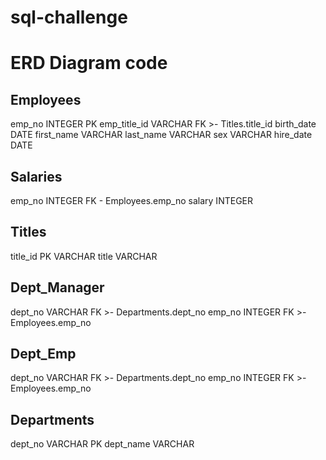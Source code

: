 # sql-challenge

# ERD Diagram code
Employees
-
emp_no INTEGER PK
emp_title_id VARCHAR FK >- Titles.title_id
birth_date DATE
first_name VARCHAR
last_name VARCHAR
sex VARCHAR
hire_date DATE

Salaries
-
emp_no INTEGER FK - Employees.emp_no
salary INTEGER

Titles
- 
title_id PK VARCHAR
title VARCHAR

Dept_Manager
- 
dept_no VARCHAR FK >- Departments.dept_no
emp_no INTEGER FK >- Employees.emp_no

Dept_Emp
-
dept_no VARCHAR FK >- Departments.dept_no
emp_no INTEGER FK >- Employees.emp_no

Departments
-
dept_no VARCHAR PK
dept_name VARCHAR